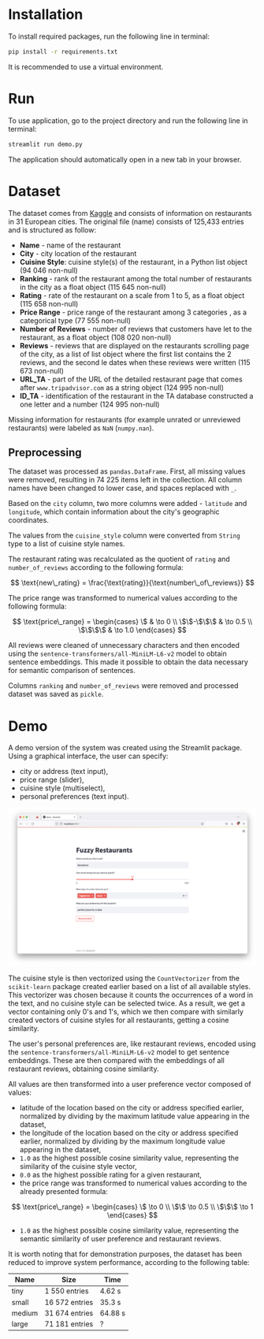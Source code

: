 # Installation

To install required packages, run the following line in terminal:

```bash
pip install -r requirements.txt
```

It is recommended to use a virtual environment.

# Run 

To use application, go to the project directory and run the following line in terminal:

```bash
streamlit run demo.py
```

The application should automatically open in a new tab in your browser.

# Dataset

The dataset comes from [Kaggle](https://www.kaggle.com/datasets/damienbeneschi/krakow-ta-restaurans-data-raw) and consists of information on restaurants in 31 European cities. The original file (name) consists of 125,433 entries and is structured as follow:

* **Name** - name of the restaurant
* **City** - city location of the restaurant
* **Cuisine Style**: cuisine style(s) of the restaurant, in a Python list object (94 046 non-null)
* **Ranking** - rank of the restaurant among the total number of restaurants in the city as a float object (115 645 non-null)
* **Rating** - rate of the restaurant on a scale from 1 to 5, as a float object (115 658 non-null)
* **Price Range** -  price range of the restaurant among 3 categories , as a categorical type (77 555 non-null)
* **Number of Reviews** - number of reviews that customers have let to the restaurant, as a float object (108 020 non-null)
* **Reviews** - reviews that are displayed on the restaurants scrolling page of the city, as a list of list object where the first list contains the 2 reviews, and the second le dates when these reviews were written (115 673 non-null)
* **URL_TA** - part of the URL of the detailed restaurant page that comes after `www.tripadvisor.com` as a string object (124 995 non-null)
* **ID_TA** - identification of the restaurant in the TA database constructed a one letter and a number (124 995 non-null)

Missing information for restaurants (for example unrated or unreviewed restaurants) were labeled as `NaN` (`numpy.nan`).

## Preprocessing

The dataset was processed as `pandas.DataFrame`. First, all missing values were removed, resulting in 74 225 items left in the collection. All column names have been changed to lower case, and spaces replaced with `_`.

Based on the `city` column, two more columns were added - `latitude` and `longitude`, which contain information about the city's geographic coordinates.

The values from the `cuisine_style` column were converted from `String` type to a list of cuisine style names.

The restaurant rating was recalculated as the quotient of `rating` and `number_of_reviews` according to the following formula:

$$ \text{new\_rating} = \frac{\text{rating}}{\text{number\_of\_reviews}} $$

The price range was transformed to numerical values according to the following formula:

$$
\text{price\_range} = \begin{cases} 
    \$ & \to 0 \\ 
    \$\$-\$\$\$ & \to 0.5 \\ 
    \$\$\$\$ & \to 1.0 
\end{cases}
$$

All reviews were cleaned of unnecessary characters and then encoded using the `sentence-transformers/all-MiniLM-L6-v2` model to obtain sentence embeddings. This made it possible to obtain the data necessary for semantic comparison of sentences.

Columns `ranking` and `number_of_reviews` were removed and processed dataset was saved as `pickle`.


# Demo
A demo version of the system was created using the Streamlit package. Using a graphical interface, the user can specify:
* city or address (text input),
* price range (slider),
* cuisine style (multiselect),
* personal preferences (text input).

![demo](demo.png)

The cuisine style is then vectorized using the `CountVectorizer` from the `scikit-learn` package created earlier based on a list of all available styles. This vectorizer was chosen because it counts the occurrences of a word in the text, and no cuisine style can be selected twice. As a result, we get a vector containing only 0's and 1's, which we then compare with similarly created vectors of cuisine styles for all restaurants, getting a cosine similarity.

The user's personal preferences are, like restaurant reviews, encoded using the `sentence-transformers/all-MiniLM-L6-v2` model to get sentence embeddings. These are then compared with the embeddings of all restaurant reviews, obtaining cosine similarity.

All values are then transformed into a user preference vector composed of values:
- latitude of the location based on the city or address specified earlier, normalized by dividing by the maximum latitude value appearing in the dataset,
- the longitude of the location based on the city or address specified earlier, normalized by dividing by the maximum longitude value appearing in the dataset,
- `1.0` as the highest possible cosine similarity value, representing the similarity of the cuisine style vector,
- `0.0` as the highest possible rating for a given restaurant,
- the price range was transformed to numerical values according to the already presented formula:

$$ 
\text{price\_range} = \begin{cases} 
    \$ \to 0 \\ 
    \$\$ \to 0.5 \\ 
    \$\$\$ \to 1 
\end{cases} 
$$

- `1.0` as the highest possible cosine similarity value, representing the semantic similarity of user preference and restaurant reviews.

It is worth noting that for demonstration purposes, the dataset has been reduced to improve system performance, according to the following table:

| Name   | Size           | Time    |
| ------ | -------------- | ------- |
| tiny   | 1 550 entries  | 4.62 s  |
| small  | 16 572 entries | 35.3 s  |
| medium | 31 674 entries | 64.88 s |
| large  | 71 181 entries | ?       |